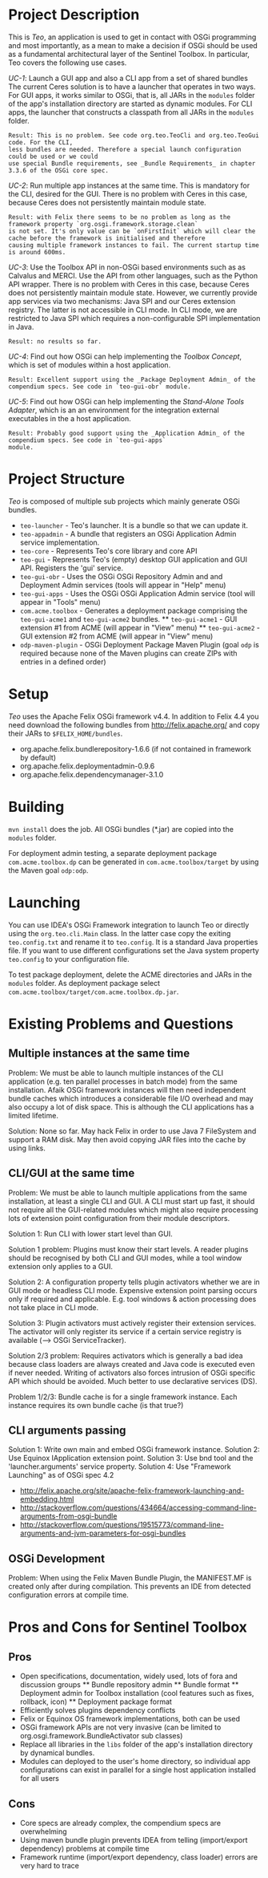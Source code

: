 Project Description
===================

This is _Teo_, an application is used to get in contact with OSGi programming and most importantly, as a mean to
make a decision if OSGi should be used as a fundamental architectural layer of the Sentinel Toolbox. In particular,
Teo covers the following use cases.

*UC-1*: Launch a GUI app and also a CLI app from a set of shared bundles
The current Ceres solution is to have a launcher that operates in two ways. For GUI apps, it works similar to OSGi,
that is, all JARs in the `modules` folder of the app's installation directory are started as dynamic modules.
For CLI apps, the launcher that constructs a classpath from all JARs in the `modules` folder.

    Result: This is no problem. See code org.teo.TeoCli and org.teo.TeoGui code. For the CLI,
    less bundles are needed. Therefore a special launch configuration could be used or we could
    use special Bundle requirements, see _Bundle Requirements_ in chapter 3.3.6 of the OSGi core spec.


*UC-2*: Run multiple app instances at the same time. This is mandatory for the CLI, desired for the GUI.
There is no problem with Ceres in this case, because Ceres does not persistently maintain module state.

    Result: with Felix there seems to be no problem as long as the framework property `org.osgi.framework.storage.clean`
    is not set. It's only value can be `onFirstInit` which will clear the cache before the framework is initialised and therefore
    causing multiple framework instances to fail. The current startup time is around 600ms.

*UC-3*: Use the Toolbox API in non-OSGi based environments such as as Calvalus and MERCI. Use the API from other languages, such as the Python API wrapper.
There is no problem with Ceres in this case, because Ceres does not persistently maintain module state. However,
we currently provide app services via two mechanisms: Java SPI and our Ceres extension registry. The latter is not
accessible in CLI mode. In CLI mode, we are restricted to Java SPI which requires a non-configurable
SPI implementation in Java.

    Result: no results so far.

*UC-4*: Find out how OSGi can help implementing the _Toolbox Concept_, which is set of modules within a host application.

    Result: Excellent support using the _Package Deployment Admin_ of the compendium specs. See code in `teo-gui-obr` module.

*UC-5*: Find out how OSGi can help implementing the _Stand-Alone Tools Adapter_, which is an an environment for the
integration external executables in the a host application.

    Result: Probably good support using the _Application Admin_ of the compendium specs. See code in `teo-gui-apps`
    module.


Project Structure
=================

_Teo_ is composed of multiple sub projects which mainly generate OSGi bundles.

* `teo-launcher` - Teo's launcher. It is a bundle so that we can update it.
* `teo-appadmin` - A bundle that registers an OSGi Application Admin service implementation.
* `teo-core` - Represents Teo's core library and core API
* `teo-gui` - Represents Teo's (empty) desktop GUI application and GUI API. Registers the 'gui' service.
* `teo-gui-obr` - Uses the OSGi OSGi Repository Admin and and Deployment Admin services (tools will appear in "Help" menu)
* `teo-gui-apps` - Uses the OSGi OSGi Application Admin service (tool will appear in "Tools" menu)
* `com.acme.toolbox` - Generates a deployment package comprising the `teo-gui-acme1` and `teo-gui-acme2` bundles.
** `teo-gui-acme1` - GUI extension #1 from ACME (will appear in "View" menu)
** `teo-gui-acme2` - GUI extension #2 from ACME (will appear in "View" menu)
* `odp-maven-plugin` - OSGi Deployment Package Maven Plugin (goal `odp` is required because none of the Maven plugins can create ZIPs with entries in a defined order)


Setup
=====

_Teo_ uses the Apache Felix OSGi framework v4.4. In addition to Felix 4.4 you need download the following
bundles from http://felix.apache.org/ and copy their JARs to `$FELIX_HOME/bundles`.

* org.apache.felix.bundlerepository-1.6.6  (if not contained in framework by default)
* org.apache.felix.deploymentadmin-0.9.6
* org.apache.felix.dependencymanager-3.1.0


Building
========

`mvn install` does the job. All OSGi bundles (*.jar) are copied into the `modules` folder.

For deployment admin testing, a separate deployment package `com.acme.toolbox.dp` can be generated in
`com.acme.toolbox/target` by using the Maven goal `odp:odp`.


Launching
=========

You can use IDEA's OSGi Framework integration to launch Teo or directly using the `org.teo.cli.Main` class. 
In the latter case copy the exiting `teo.config.txt` and rename it to `teo.config`. It is a standard Java properties file. 
If you want to use different configurations set the Java system property `teo.config` to your configuration file.

To test package deployment, delete the ACME directories and JARs in the `modules` folder. As deployment package select
`com.acme.toolbox/target/com.acme.toolbox.dp.jar`.


Existing Problems and Questions
===============================

Multiple instances at the same time
-----------------------------------

Problem: We must be able to launch multiple instances of the CLI application (e.g. ten parallel processes in batch mode)
from the same installation. Afaik OSGi framework instances will then need independent bundle caches which introduces a
considerable file I/O overhead and may also occupy a lot of disk space. This is although the CLI applications has a 
limited lifetime.

Solution: None so far. May hack Felix in order to use Java 7 FileSystem and support a RAM disk. May then avoid 
copying JAR files into the cache by using links.


CLI/GUI at the same time
------------------------

Problem: We must be able to launch multiple applications from the same installation,
at least a single CLI and GUI. A CLI must start up fast, it should not require
all the GUI-related modules which might also require processing lots of
extension point configuration from their module descriptors.

Solution 1: Run CLI with lower start level than GUI.

Solution 1 problem: Plugins must know their start levels. A reader plugins should be
recognised by both CLI and GUI modes, while a tool window extension only applies to
a GUI.

Solution 2: A configuration property tells plugin activators whether we are in
GUI mode or headless CLI mode. Expensive extension point parsing occurs only
if required and applicable. E.g. tool windows & action processing does not take
place in CLI mode.

Solution 3: Plugin activators must actively register their extension services.
The activator will only register its service if a certain service registry is available
(--> OSGi ServiceTracker).

Solution 2/3 problem: Requires activators which is generally a bad idea because class
loaders are always created and Java code is executed even if never needed. Writing of
activators also forces intrusion of OSGi specific API which should be avoided.
Much better to use declarative services (DS).

Problem 1/2/3: Bundle cache is for a single framework instance. Each instance requires
its own bundle cache (is that true?)

CLI arguments passing
---------------------

Solution 1: Write own main and embed OSGi framework instance.
Solution 2: Use Equinox IApplication extension point.
Solution 3: Use bnd tool and the 'launcher.arguments' service property.
Solution 4: Use "Framework Launching" as of OSGi spec 4.2
* http://felix.apache.org/site/apache-felix-framework-launching-and-embedding.html
* http://stackoverflow.com/questions/434664/accessing-command-line-arguments-from-osgi-bundle
* http://stackoverflow.com/questions/19515773/command-line-arguments-and-jvm-parameters-for-osgi-bundles


OSGi Development
----------------

Problem: When using the Felix Maven Bundle Plugin, the MANIFEST.MF is created only after during 
compilation. This prevents an IDE from detected configuration errors at compile time.



Pros and Cons for Sentinel Toolbox
==================================

Pros
----

* Open specifications, documentation, widely used, lots of fora and discussion groups
** Bundle repository admin
** Bundle format
** Deployment admin for Toolbox installation (cool features such as fixes, rollback, icon)
** Deployment package format
* Efficiently solves plugins dependency conflicts
* Felix or Equinox OS framework implementations, both can be used
* OSGi framework APIs are not very invasive (can be limited to org.osgi.framework.BundleActivator sub classes)
* Replace all libraries in the `libs` folder of the app's installation directory by dynamical
  bundles.
* Modules can deployed to the user's home directory, so individual app configurations can exist in parallel
  for a single host application installed for all users


Cons
----

* Core specs are already complex, the compendium specs are overwhelming
* Using maven bundle plugin prevents IDEA from telling (import/export dependency) problems at compile time
* Framework runtime (import/export dependency, class loader) errors are very hard to trace




